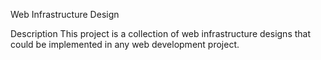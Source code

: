 Web Infrastructure Design

Description This project is a collection of web infrastructure designs that could be implemented in any web development project.

